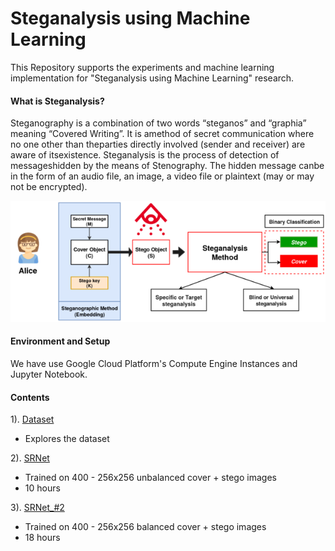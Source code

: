 # Steganalysis using Machine Learning
This Repository supports the experiments and machine learning implementation for "Steganalysis using Machine Learning" research.

#### What is Steganalysis?
Steganography   is   a   combination   of   two   words “steganos”  and  “graphia”  meaning  “Covered  Writing”.  It  is  amethod  of  secret  communication  where  no  one  other  than  theparties  directly  involved  (sender  and  receiver)  are  aware  of  itsexistence.  Steganalysis  is  the  process  of  detection  of  messageshidden  by  the  means  of  Stenography.  The  hidden  message  canbe  in  the  form  of  an  audio  file,  an  image,  a  video  file  or  plaintext (may or may not be encrypted). <br>

![SteganographyProcess](images/Stegonagraphy_Process.png)

#### Environment and Setup
We have use Google Cloud Platform's Compute Engine Instances and Jupyter Notebook.

#### Contents
1). [Dataset](https://github.com/Smit2896/Steganalysis/blob/main/Data_Exploration.ipynb)
- Explores the dataset

2). [SRNet](https://github.com/Smit2896/Steganalysis/blob/main/SRNet.ipynb) <br>
- Trained on 400 - 256x256 unbalanced cover + stego images <br>
- 10 hours

3). [SRNet_#2](https://github.com/Smit2896/Steganalysis/blob/main/SRNet_2.ipynb) <br>
- Trained on 400 - 256x256 balanced cover + stego images  <br>
- 18 hours
